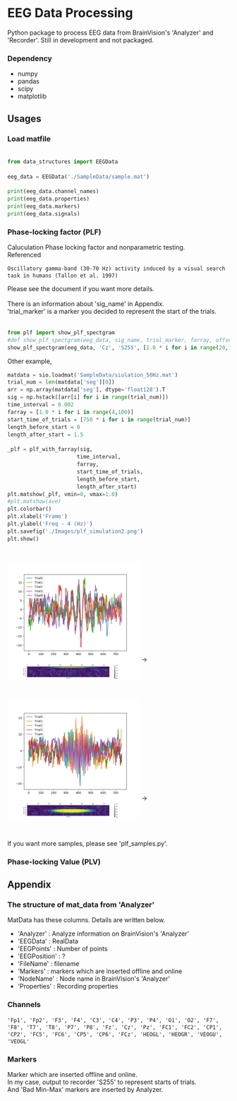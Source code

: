 # EEG Data Processing

Python package to process EEG data from BrainVision's 'Analyzer' and 'Recorder'.
Still in development and not packaged.

### Dependency
- numpy
- pandas
- scipy
- matplotlib

## Usages

### Load matfile
```Python

from data_structures import EEGData

eeg_data = EEGData('./SampleData/sample.mat')

print(eeg_data.channel_names)
print(eeg_data.properties)
print(eeg_data.markers)
print(eeg_data.signals)
```

### Phase-locking factor (PLF)

Caluculation Phase locking factor and nonparametric testing.  
Referenced
```
Oscillatory gamma-band (30-70 Hz) activity induced by a visual search task in humans (Tallon et al. 1997)
```
Please see the document if you want more details.  
<br>
There is an information about 'sig_name' in Appendix.  
'trial_marker' is a marker you decided to represent the start of the trials.  



```Python

from plf import show_plf_spectgram
#def show_plf_spectgram(eeg_data, sig_name, trial_marker, farray, offset, length, save=False, filename='plf.png')
show_plf_spectgram(eeg_data, 'Cz', 'S255', [1.0 * i for i in range(20,101)], -500, 1500, True, 'Images/plf.png')

```

Other example,

```Python
matdata = sio.loadmat('SampleData/siulation_50Hz.mat')
trial_num = len(matdata['seg'][0])
arr = np.array(matdata['seg'], dtype='float128').T
sig = np.hstack([arr[i] for i in range(trial_num)])
time_interval = 0.002
farray = [1.0 * i for i in range(4,100)]
start_time_of_trials = [750 * i for i in range(trial_num)]
length_before_start = 0
length_after_start = 1.5

_plf = plf_with_farray(sig,
                      time_interval,
                      farray,
                      start_time_of_trials,
                      length_before_start,
                      length_after_start)
plt.matshow(_plf, vmin=0, vmax=1.0)
#plt.matshow(ave)
plt.colorbar()
plt.xlabel('Frame')
plt.ylabel('Freq - 4 (Hz)')
plt.savefig('./Images/plf_simulation2.png')
plt.show()

```

<br>


<img src="./Images/data1.png" width=300> -> </img><img src="./Images/plf_simulation1.png" width=300></img>


<br>

<img src="./Images/data50Hz.png" width=300> -> </img><img src="./Images/plf_simulation50Hz.png" width=300></img>


<br>

If you want more samples, please see 'plf_samples.py'.

### Phase-locking Value (PLV)

## Appendix

### The structure of mat_data from 'Analyzer'

MatData has these columns.
Details are written below.

- 'Analyzer' : Analyze information on BrainVision's 'Analyzer'
- 'EEGData' : RealData
- 'EEGPoints' : Number of points
- 'EEGPosition' : ?
- 'FileName' : filename
- 'Markers' : markers which are inserted offline and online
- 'NodeName' : Node name in BrainVision's 'Analyzer'
- 'Properties' : Recording properties


### Channels

```
'Fp1', 'Fp2', 'F3', 'F4', 'C3', 'C4', 'P3', 'P4', 'O1', 'O2', 'F7', 'F8', 'T7', 'T8', 'P7', 'P8', 'Fz', 'Cz', 'Pz', 'FC1', 'FC2', 'CP1', 'CP2', 'FC5', 'FC6', 'CP5', 'CP6', 'FCz', 'HEOGL', 'HEOGR', 'VEOGU', 'VEOGL'
```

### Markers

Marker which are inserted offline and online.  
In my case, output to recorder 'S255' to represent starts of trials.  
And 'Bad Min-Max' markers are inserted by Analyzer.  
